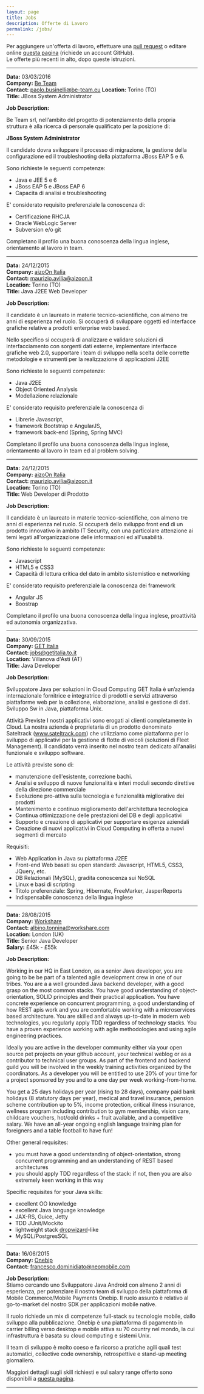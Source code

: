 ```yaml
---
layout: page
title: Jobs
description: Offerte di Lavoro
permalink: /jobs/
---
```


Per aggiungere un'offerta di lavoro, effettuare una 
[pull request](https://help.github.com/articles/creating-a-pull-request/) o
editare online
[questa pagina](https://github.com/jugtorino/jugtorino.github.io/edit/master/pages/j_jobs.md) 
(richiede un account GitHub).  
Le offerte più recenti in alto, dopo queste istruzioni.

---

**Data:** 03/03/2016  
**Company:** [Be Team](http://www.be-team.eu/)  
**Contact:** <paolo.businelli@be-team.eu>
**Location:** Torino (TO)  
**Title:** JBoss System Administrator  

**Job Description:**

Be Team srl, nell’ambito del progetto di potenziamento della propria struttura è
alla ricerca di personale qualificato per la posizione di:

**JBoss System Administrator**

Il candidato dovra sviluppare il processo di migrazione, la gestione della configurazione ed il troubleshooting
della piattaforma JBoss EAP 5 e 6.

Sono richieste le seguenti competenze:

* Java e JEE 5 e 6
* JBoss EAP 5 e JBoss EAP 6
* Capacita di analisi e troubleshooting

E' considerato requisito preferenziale la conoscenza di:

* Certificazione RHCJA
* Oracle WebLogic Server
* Subversion e/o git

Completano il profilo una buona conoscenza della lingua inglese, orientamento al lavoro in team.

---

**Data:** 24/12/2015  
**Company:** [aizoOn Italia](https://www.aizoongroup.com)  
**Contact:** <maurizio.avilia@aizoon.it>  
**Location:** Torino (TO)  
**Title:** Java J2EE Web Developer

**Job Description:**  

Il candidato è un laureato in materie tecnico-scientifiche, con almeno tre anni di esperienza nel ruolo.
Si occuperà di sviluppare oggetti ed interfacce grafiche relative a prodotti enterprise web
based.

Nello specifico si occuperà di analizzare e validare soluzioni di interfacciamento con sorgenti dati
esterne, implementare interfacce grafiche web 2.0, supportare i team di sviluppo nella scelta delle
corrette metodologie e strumenti per la realizzazione di applicazioni J2EE

Sono richieste le seguenti competenze:

* Java J2EE
* Object Oriented Analysis
* Modellazione relazionale
 
E' considerato requisito preferenziale la conoscenza di 

* Librerie Javascript, 
* framework Bootstrap e AngularJS, 
* framework back-end (Spring, Spring MVC) 
 
Completano il profilo una buona conoscenza della lingua inglese, orientamento al lavoro in team ed al problem solving.

---

**Data:** 24/12/2015  
**Company:** [aizoOn Italia](https://www.aizoongroup.com)  
**Contact:** <maurizio.avilia@aizoon.it>  
**Location:** Torino (TO)  
**Title:** Web Developer di Prodotto

**Job Description:**  

Il candidato è un laureato in materie tecnico-scientifiche, con almeno tre anni di esperienza nel ruolo.
Si occuperà dello sviluppo front end di un prodotto innovativo in ambito IT Security, con una
particolare attenzione ai temi legati all'organizzazione delle informazioni ed all'usabilità.

Sono richieste le seguenti competenze:

* Javascript
* HTML5 e CSS3
* Capacità di lettura critica del dato in ambito sistemistico e networking

E' considerato requisito preferenziale la conoscenza dei framework 
* Angular JS
* Boostrap 
 
Completano il profilo una buona conoscenza della lingua inglese, proattività ed autonomia organizzativa.
 
---

**Data:** 30/09/2015  
**Company:** [GET Italia](http://www.getitalia.to.it)  
**Contact:** <jobs@getitalia.to.it>  
**Location:** Villanova d'Asti (AT)  
**Title:** Java Developer   


**Job Description:**  
 
Sviluppatore Java per soluzioni in Cloud Computing
GET Italia è un’azienda internazionale fornitrice e integratrice di prodotti e servizi attraverso piattaforme web per la collezione, elaborazione, analisi e gestione di dati. Sviluppo Sw in Java, piattaforma Unix.

Attività Previste
I nostri applicativi sono erogati ai clienti completamente in Cloud.
La nostra azienda è proprietaria di un prodotto denominato Sateltrack (www.sateltrack.com) che utilizziamo come piattaforma per lo sviluppo di applicativi per la gestione di flotte di veicoli (soluzioni di Fleet Management). 
Il candidato verrà inserito nel nostro team dedicato all'analisi funzionale e sviluppo software.

Le attività previste sono di:
* manutenzione dell'esistente, correzione bachi.
* Analisi e sviluppo di nuove funzionalità e interi moduli secondo direttive della direzione commerciale
* Evoluzione pro-attiva sulla tecnologia e funzionalità migliorative dei prodotti
* Mantenimento e continuo miglioramento dell'architettura tecnologica
* Continua ottimizzazione delle prestazioni del DB e degli applicativi
* Supporto e creazione di applicativi per supportare esigenze aziendali
* Creazione di nuovi applicativi in Cloud Computing in offerta a nuovi segmenti di mercato

Requisiti:
* Web Application in Java su piattaforma J2EE
* Front-end Web basati su open standard: Javascript, HTML5, CSS3, JQuery, etc.
* DB Relazionali (MySQL), gradita conoscenza sui NoSQL
* Linux e basi di scripting
* Titolo preferenziale: Spring, Hibernate, FreeMarker, JasperReports
* Indispensabile conoscenza della lingua inglese


---
**Data:** 28/08/2015  
**Company:** [Workshare](https://www.workshare.com)  
**Contact:** <albino.tonnina@workshare.com>  
**Location:** London (UK)  
**Title:** Senior Java Developer   
**Salary:** £45k - £55k   


**Job Description:**  
 
Working in our HQ in East London, as a senior Java  developer, you are going to be be part of 
a talented agile development crew in one of our tribes. You are a a well grounded Java backend developer, 
with a good grasp on the most common stacks. You have good understanding of object-orientation, SOLID principles
and their practical application. You have concrete experience on concurrent programming, 
a good understanding of how REST apis work and you are comfortable working with a microservices based 
architecture. You are skilled and always up-to-date in modern web technologies, you regularly apply 
TDD regardless of technology stacks. You have a proven experience working with agile methodologies 
and using agile engineering practices.
 
Ideally you are active in the developer community either via your open source pet projects on your 
github account, your technical weblog or as a contributor to technical user groups. As part of the 
frontend and backend guild you will be involved in the weekly training activities organized by the 
coordinators. As a developer you will be entitled to use 20% of your time for a project sponsored by you
and to a one day per week working-from-home.

You get a 25 days holidays per year (rising to 28 days), company paid bank holidays (8 statutory days 
per year), medical and travel insurance, pension scheme contribution up to 5%, income protection, critical 
illness insurance, wellness program including contribution to gym membership, vision care, childcare vouchers, 
hot/cold drinks + fruit available, and a competitive salary. We have an all-year ongoing english language 
training plan for foreigners and a table football to have fun! 

Other general requisites:  

 * you must have a good understanding of object-orientation, strong concurrent programming and an understanding of REST based architectures   
 * you should apply TDD regardless of the stack: if not, then you are also extremely keen working in this way  

Specific requisites for your Java skills:

 * excellent OO knowledge   
 * excellent Java language knowledge   
 * JAX-RS, Guice, Jetty   
 * TDD JUnit/Mockito   
 * lightweight stack [dropwizard](http://dropwizard.io)-like   
 * MySQL/PostgresSQL

---

**Data:** 16/06/2015  
**Company:** [Onebip](http://www.onebip.com)  
**Contact:** <francesco.dominidiato@neomobile.com>

**Job Description:**  
Stiamo cercando uno Sviluppatore Java Android con almeno 2 anni di esperienza, 
per potenziare il nostro team di sviluppo della piattaforma di Mobile Commerce/Mobile 
Payments Onebip. Il ruolo assunto è relativo al go-to-market del nostro SDK per 
applicazioni mobile native.

Il ruolo richiede un mix di competenze full-stack su tecnologie mobile, dallo 
sviluppo alla pubblicazione. Onebip è una piattaforma di pagamento in carrier 
billing verso desktop e mobile attiva su 70 country nel mondo, la cui infrastruttura 
è basata su cloud computing e sistemi Unix.

Il team di sviluppo è molto coeso e fa ricorso a pratiche agili quali test 
automatici, collective code ownership, retrospettive e stand-up meeting giornaliero.

Maggiori dettagli sugli skill richiesti e sul salary range offerto sono disponibili 
a [questa pagina](http://corporate.onebip.com/android-developer-to-join-our-team/).

---
